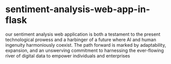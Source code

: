 # sentiment-analysis-web-app-in-flask
our sentiment analysis web application is both a testament to the present technological prowess and a harbinger of a future where AI and human ingenuity harmoniously coexist. The path forward is marked by adaptability, expansion, and an unswerving commitment to harnessing the ever-flowing river of digital data to empower individuals and enterprises
